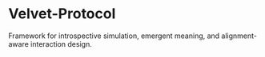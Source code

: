 # Velvet-Protocol
Framework for introspective simulation, emergent meaning, and alignment-aware interaction design.
